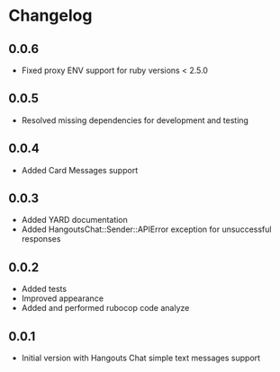 # Changelog

## 0.0.6
 * Fixed proxy ENV support for ruby versions < 2.5.0

## 0.0.5
 * Resolved missing dependencies for development and testing

## 0.0.4
 * Added Card Messages support

## 0.0.3
 * Added YARD documentation
 * Added HangoutsChat::Sender::APIError exception for unsuccessful responses

## 0.0.2
 * Added tests
 * Improved appearance
 * Added and performed rubocop code analyze

## 0.0.1
 * Initial version with Hangouts Chat simple text messages support
